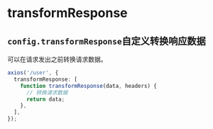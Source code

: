 # transformResponse

## `config.transformResponse`自定义转换响应数据

可以在请求发出之前转换请求数据。

```typescript
axios('/user', {
  transformResponse: [
    function transformResponse(data, headers) {
      // 转换请求数据
      return data;
    },
  ],
});
```
